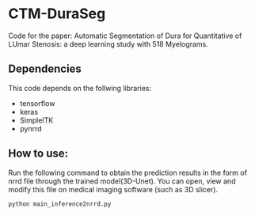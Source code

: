 # CTM-DuraSeg

Code for the paper: Automatic Segmentation of Dura for Quantitative of LUmar Stenosis: a deep learning study with 518 Myelograms. 

## Dependencies
This code depends on the follwing libraries:

* tensorflow
* keras
* SimpleITK
* pynrrd

## How to use:
Run the following command to obtain the prediction results in the form of nrrd file through the trained model(3D-Unet). You can open, view and modify this file on medical imaging software (such as 3D slicer).

~~~
python main_inference2nrrd.py
~~~

```python

```
